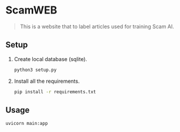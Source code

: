 # ScamWEB

> This is a website that to label articles used for training Scam AI.

## Setup

1. Create local database (sqlite).
   ```bash
   python3 setup.py
   ```
2. Install all the requirements.
   ```bash
   pip install -r requirements.txt
   ```

## Usage

```bash
uvicorn main:app
```
